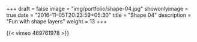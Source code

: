 +++
draft = false
image = "img/portfolio/shape-04.jpg"
showonlyimage = true
date = "2016-11-05T20:23:59+05:30"
title = "Shape 04"
description = "Fun with shape layers"
weight = 13
+++

{{< vimeo 469761978 >}}
